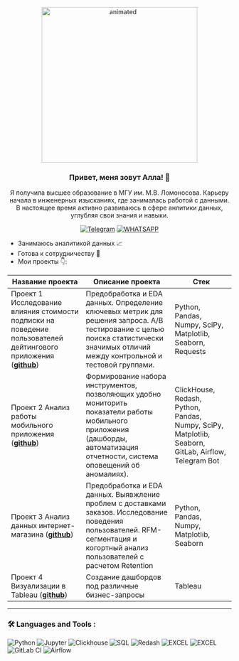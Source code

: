 <p align="center">
  <img width="350" height="350" src="https://github.com/Lelkovaalla/Lelkovaalla/blob/main/data-analytics-with-line-graph.gif"  alt="animated" />
</p>

### <p align="center">Привет, меня зовут Алла! 👋</p>

<p align="center">
Я получила высшее образование в МГУ им. М.В. Ломоносова. Карьеру начала в инженерных изысканиях, где занималась работой с данными. В настоящее время активно развиваюсь в сфере анлитики данных, углубляя свои знания и навыки.

<div align="center">

  <a href="">[![Telegram](https://img.shields.io/badge/-Telegram-27A7E7?style=for-the-badge&logo=telegram)](https://t.me/Lelkova_Alla)</a>
  <a href="">[![WHATSAPP](https://img.shields.io/badge/-WHATSAPP-28D146?style=for-the-badge&logo=whatsapp&logoColor=FFFFFF)](https://wa.me/9772653406)</a>

</div>

* Занимаюсь аналитикой данных 📈
* Готова к сотрудничеству 🤝
* Мои проекты 👇: 

|Название проекта| Описание проекта| Стек|
|----------------|-----------------|-----|
|Проект 1 Исследование влияния стоимости подписки на поведение пользователей дейтингового приложения (__[github](https://github.com/Lelkovaalla/The-update-in-the-dating-app_AB-test)__)|Предобработка и EDA данных. Определение ключевых метрик для решения запроса. A/B тестирование с целью поиска статистически значимых отличий между контрольной и тестовой группами.|Python, Pandas, Numpy, SciPy, Matplotlib, Seaborn, Requests|
|Проект 2 Анализ работы мобильного приложения  (__[github](https://github.com/Lelkovaalla/Tools-for-analyzing-a-mobile-app)__)|Формирование набора инструментов, позволяющих удобно мониторить показатели работы мобильного приложения (дашборды, автоматизация отчетности, система оповещений об аномалиях).|ClickHouse, Redash, Python, Pandas, Numpy, SciPy, Matplotlib, Seaborn, GitLab, Airflow, Telegram Bot|
|Проект 3 Анализ данных интернет-магазина  (__[github](https://github.com/Lelkovaalla/E-commerce-data-analysis)__)|Предобработка и EDA данных. Выявжление проблем с доставками заказов. Исследование поведения пользователей. RFM-сегментация и когортный анализ пользователей с расчетом Retention|Python, Pandas, Numpy, Matplotlib, Seaborn|
|Проект 4 Визуализации в Tableau  (__[github](https://github.com/Lelkovaalla/Tableau_vizzes)__)|Создание дашбордов под различные бизнес-запросы|Tableau|


<hr>

###  🛠️ Languages and Tools :  


![Python](https://img.shields.io/badge/-Python-FFF?style=for-the-badge&logo=python)
![Jupyter](https://img.shields.io/badge/-Jupyter_Notebook-FFF?style=for-the-badge&logo=Jupyter)
![Clickhouse](https://img.shields.io/badge/-Clickhouse-FFF?style=for-the-badge&logo=Clickhouse)
![SQL](https://img.shields.io/badge/-SQL-00A4EF?style=for-the-badge&logo=SQL)
![Redash](https://img.shields.io/badge/-Redash-E44D26?style=for-the-badge&logo=Redash)
![EXCEL](https://img.shields.io/badge/-EXCEL-FF?style=for-the-badge&logo=EXCEL)
![EXCEL](https://img.shields.io/badge/-Google_Sheets-FFF?style=for-the-badge&logo=GoogleSheets)
![GitLab CI](https://img.shields.io/badge/gitlab%20ci-%23181717.svg?style=for-the-badge&logo=gitlab&logoColor=white)
![Airflow](https://img.shields.io/badge/-Airflow-77DDE7?style=for-the-badge&logo=AIRFLOW)

